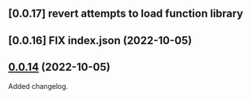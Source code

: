 ## [0.0.17] revert attempts to load function library
 
## [0.0.16] FIX index.json (2022-10-05)
## [0.0.14](https://github.com/Quodatum/xqlint/compare/v0.0.9..v0.0.14) (2022-10-05)

Added changelog.
